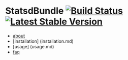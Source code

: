 # StatsdBundle [![Build Status](https://travis-ci.org/M6Web/StatsdBundle.png?branch=master)](https://travis-ci.org/M6Web/StatsdBundle) [![Latest Stable Version](https://poser.pugx.org/M6Web/StatsdBundle/v/stable.png)](https://packagist.org/packages/M6Web/StatsdBundle)

 * [about](about.md)
 * [installation] (installation.md)
 * [usage] (usage.md)
 * [faq](faq.md)
